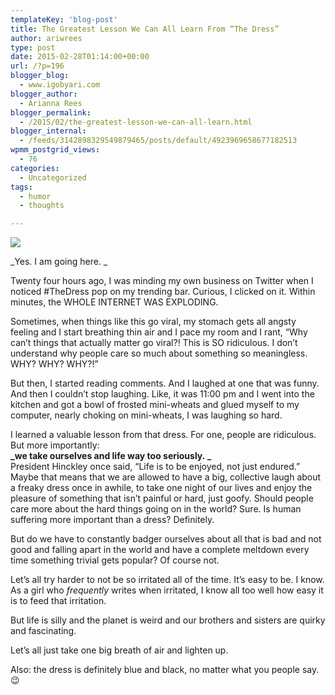 ```yaml
---
templateKey: 'blog-post'
title: The Greatest Lesson We Can All Learn From “The Dress”
author: ariwrees
type: post
date: 2015-02-28T01:14:00+00:00
url: /?p=196
blogger_blog:
  - www.igobyari.com
blogger_author:
  - Arianna Rees
blogger_permalink:
  - /2015/02/the-greatest-lesson-we-can-all-learn.html
blogger_internal:
  - /feeds/3142898329549879465/posts/default/4923969658677182513
wpmm_postgrid_views:
  - 76
categories:
  - Uncategorized
tags:
  - humor
  - thoughts

---
```

[![](http://www.igobyari.com/wp-content/uploads/2015/02/the2Bdress.jpg)](http://www.igobyari.com/wp-content/uploads/2015/02/the2Bdress.jpg)

_Yes. I am going here. _

Twenty four hours ago, I was minding my own business on Twitter when I noticed #TheDress pop on my trending bar. Curious, I clicked on it. Within minutes, the WHOLE INTERNET WAS EXPLODING.

Sometimes, when things like this go viral, my stomach gets all angsty feeling and I start breathing thin air and I pace my room and I rant, “Why can’t things that actually matter go viral?! This is SO ridiculous. I don’t understand why people care so much about something so meaningless. WHY? WHY? WHY?!”

But then, I started reading comments. And I laughed at one that was funny. And then I couldn’t stop laughing. Like, it was 11:00 pm and I went into the kitchen and got a bowl of frosted mini-wheats and glued myself to my computer, nearly choking on mini-wheats, I was laughing so hard.

I learned a valuable lesson from that dress. For one, people are ridiculous. But more importantly:  
**_we take ourselves and life way too seriously. _**  
President Hinckley once said, “Life is to be enjoyed, not just endured.” Maybe that means that we are allowed to have a big, collective laugh about a freaky dress once in awhile, to take one night of our lives and enjoy the pleasure of something that isn’t painful or hard, just goofy. Should people care more about the hard things going on in the world? Sure. Is human suffering more important than a dress? Definitely.

But do we have to constantly badger ourselves about all that is bad and not good and falling apart in the world and have a complete meltdown every time something trivial gets popular? Of course not.

Let’s all try harder to not be so irritated all of the time. It’s easy to be. I know. As a girl who _frequently_ writes when irritated, I know all too well how easy it is to feed that irritation.

But life is silly and the planet is weird and our brothers and sisters are quirky and fascinating.

Let’s all just take one big breath of air and lighten up.

Also: the dress is definitely blue and black, no matter what you people say. 😉
